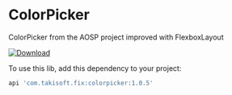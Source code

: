 # ColorPicker
ColorPicker from the AOSP project improved with FlexboxLayout

[ ![Download](https://api.bintray.com/packages/gericop/maven/com.takisoft.fix%3Acolorpicker/images/download.svg) ](https://bintray.com/gericop/maven/com.takisoft.fix%3Acolorpicker/_latestVersion)

To use this lib, add this dependency to your project:

```gradle
api 'com.takisoft.fix:colorpicker:1.0.5'
```
